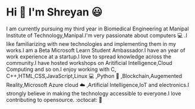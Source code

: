 # Hi :wave: I'm Shreyan :smiley:

I am currently pursuing my third year in Biomedical Engineering at Manipal Institute of Technology,Manipal.I'm very passionate about computers :computer: .I like familiarizing with new technologies and implementing them in my works.I am a Beta Microsoft Learn Student Ambassador.I have an year of work experience at a startup.I love to spread knowledge across the community.I have hosted workshops on Aritificial Intelligence,Cloud Computing and so on.I enjoy working with C, C++,HTML,CSS,JavaScript,Linux :computer: ,Python :snake: ,Blockchain,Augemented Reality,Microsoft Azure cloud :cloud: ,Artificial Intelligence,IoT and electronics.I strongly believe in making the technology accessible to everyone.I love contributing to opensource. :octocat: :thought_balloon:
